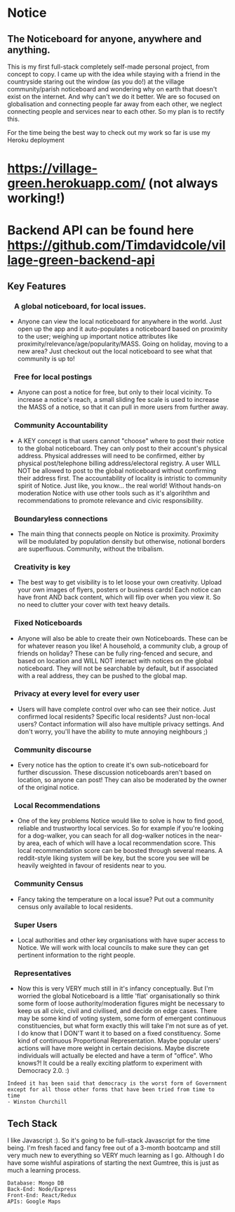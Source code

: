 # Notice
  ## The Noticeboard for anyone, anywhere and anything.

This is my first full-stack completely self-made personal project, from concept to copy.  I came up with the idea while staying with a friend in the countryside staring out the window (as you do!) at the village community/parish noticeboard and wondering why on earth that doesn't exist on the internet.  And why can't we do it better.  We are so focused on globalisation and connecting people far away from each other, we neglect connecting people and services near to each other.  So my plan is to rectify this.

For the time being the best way to check out my work so far is use my Heroku deployment

# https://village-green.herokuapp.com/ (not always working!)

# Backend API can be found here https://github.com/Timdavidcole/village-green-backend-api

## Key Features

### &nbsp;&nbsp;&nbsp;&nbsp;A global noticeboard, for local issues.

 - Anyone can view the local noticeboard for anywhere in the world.  Just open up the app and it auto-populates a noticeboard based on proximity to the user; weighing up important notice attributes like proximity/relevance/age/popularity/MASS. Going on holiday, moving to a new area?  Just checkout out the local noticeboard to see what that community is up to!

### &nbsp;&nbsp;&nbsp;&nbsp;Free for local postings

- Anyone can post a notice for free, but only to their local vicinity.  To increase a notice's reach, a small sliding fee scale is used to increase the MASS of a notice, so that it can pull in more users from further away.

### &nbsp;&nbsp;&nbsp;&nbsp;Community Accountability

- A KEY concept is that users cannot "choose" where to post their notice to the global noticeboard. They can only post to their account's physical address.  Physical addresses will need to be confirmed, either by physical post/telephone billing address/electoral registry.  A user WILL NOT be allowed to post to the global noticeboard without confirming their address first.  The accountability of locality is intristic to community spirit of Notice.  Just like, you know... the real world!  Without hands-on moderation Notice with use other tools such as it's algorihthm and recommendations to promote relevance and civic responsibility.

### &nbsp;&nbsp;&nbsp;&nbsp;Boundaryless connections

- The main thing that connects people on Notice is proximity.  Proximity will be modulated by population density but otherwise, notional borders are superfluous.  Community, without the tribalism.

### &nbsp;&nbsp;&nbsp;&nbsp;Creativity is key

- The best way to get visibility is to let loose your own creativity.  Upload your own images of flyers, posters or business cards!  Each notice can have front AND back content, which will flip over when you view it.  So no need to clutter your cover with text heavy details.

### &nbsp;&nbsp;&nbsp;&nbsp;Fixed Noticeboards

- Anyone will also be able to create their own Noticeboards.  These can be for whatever reason you like!  A household, a community club, a group of friends on holiday?  These can be fully ring-fenced and secure, and based on location and WILL NOT interact with notices on the global noticeboard.  They will not be searchable by default, but if associated with a real address, they can be pushed to the global map.

### &nbsp;&nbsp;&nbsp;&nbsp;Privacy at every level for every user

- Users will have complete control over who can see their notice.  Just confirmed local residents?  Specific local residents? Just non-local users?  Contact information will also have multiple privacy settings.  And don't worry, you'll have the ability to mute annoying neighbours ;)

### &nbsp;&nbsp;&nbsp;&nbsp;Community discourse

- Every notice has the option to create it's own sub-noticeboard for further discussion.  These discussion noticeboards aren't based on location, so anyone can post!  They can also be moderated by the owner of the original notice.

### &nbsp;&nbsp;&nbsp;&nbsp;Local Recommendations

- One of the key problems Notice would like to solve is how to find good, reliable and trustworthy local services.  So for example if you're looking for a dog-walker, you can seach for all dog-walker notices in the near-by area, each of which will have a local recommendation score.  This local recommendation score can be boosted through several means.  A reddit-style liking system will be key, but the score you see will be heavily weighted in favour of residents near to you.

### &nbsp;&nbsp;&nbsp;&nbsp;Community Census

- Fancy taking the temperature on a local issue?  Put out a community census only available to local residents.

### &nbsp;&nbsp;&nbsp;&nbsp;Super Users

- Local authorities and other key organisations with have super access to Notice.  We will work with local councils to make sure they can get pertinent information to the right people.

### &nbsp;&nbsp;&nbsp;&nbsp;Representatives

- Now this is very VERY much still in it's infancy conceptually.  But I'm worried the global Noticeboard is a little 'flat' organisationally so think some form of loose authority/moderation figures might be necessary to keep us all civic, civil and civilised, and decide on edge cases.  There may be some kind of voting system, some form of emergent continuous constituencies, but what form exactly this will take I'm not sure as of yet.  I do know that I DON'T want it to based on a fixed constituency.  Some kind of continuous Proportional Representation. Maybe popular users' actions will have more weight in certain decisions.  Maybe discrete individuals will actually be elected and have a term of "office".  Who knows?! It could be a really exciting platform to experiment with Democracy 2.0. :)

```
Indeed it has been said that democracy is the worst form of Government
except for all those other forms that have been tried from time to time 
- Winston Churchill
```

## Tech Stack

I like Javascript :).  So it's going to be full-stack Javascript for the time being.  I'm fresh faced and fancy free out of a 3-month bootcamp and still very much new to everything so VERY much learning as I go.  Although I do have some wishful aspirations of starting the next Gumtree, this is just as much a learning process.

```
Database: Mongo DB
Back-End: Node/Express
Front-End: React/Redux
APIs: Google Maps
```
